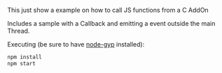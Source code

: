This just show a example on how to call JS functions from a C AddOn

Includes a sample with a Callback and emitting a event outside the main Thread.

Executing (be sure to have [node-gyp](https://github.com/nodejs/node-gyp) installed):

```bash
npm install
npm start
```